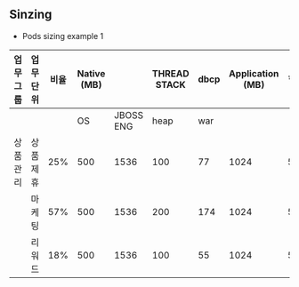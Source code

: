 ## Sinzing

- Pods sizing example 1

| 업무그룹 | 업무단위      | 비율   | Native (MB) | | THREAD STACK | dbcp | Application (MB) | 합계   | 비고   |
| ---- | --------- | ---- | ----------- | ---- | ------------ | ---- | ---------------- | ---- | ---- | 
| | | | OS   | JBOSS ENG | heap | war         |
| 상품관리 | 상품제휴      | 25%  | 500         | 1536         | 100  | 77               | 1024 | 500  | 3737 |  |
| | 마케팅  | 57%       | 500  | 1536        | 200          | 174  | 1024             | 500  | 3934 |  |
| | 리워드  | 18%       | 500  | 1536        | 100          | 55   | 1024             | 500  | 3715 |  |
